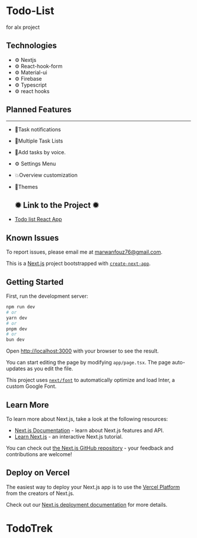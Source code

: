 # Todo-List
for alx project
## Technologies
* ⚙️ Nextjs
* ⚙️ React-hook-form
* ⚙️ Material-ui
* ⚙️ Firebase
* ⚙️ Typescript
* ⚙️ react hooks

## Planned Features
---
* 🔔Task notifications
* 📃Multiple Task Lists
* 🎤Add tasks by voice.
* ⚙️ Settings Menu
* 💥Overview customization
* 🎨Themes

  ## ✹ Link to the Project ✹
* [Todo list React App](https://todo-trek.vercel.app/)


Known Issues
---
To report issues, please email me at marwanfouz76@gmail.com.

This is a [Next.js](https://nextjs.org/) project bootstrapped with [`create-next-app`](https://github.com/vercel/next.js/tree/canary/packages/create-next-app).

## Getting Started

First, run the development server:

```bash
npm run dev
# or
yarn dev
# or
pnpm dev
# or
bun dev
```

Open [http://localhost:3000](http://localhost:3000) with your browser to see the result.

You can start editing the page by modifying `app/page.tsx`. The page auto-updates as you edit the file.

This project uses [`next/font`](https://nextjs.org/docs/basic-features/font-optimization) to automatically optimize and load Inter, a custom Google Font.

## Learn More

To learn more about Next.js, take a look at the following resources:

- [Next.js Documentation](https://nextjs.org/docs) - learn about Next.js features and API.
- [Learn Next.js](https://nextjs.org/learn) - an interactive Next.js tutorial.

You can check out [the Next.js GitHub repository](https://github.com/vercel/next.js/) - your feedback and contributions are welcome!

## Deploy on Vercel

The easiest way to deploy your Next.js app is to use the [Vercel Platform](https://vercel.com/new?utm_medium=default-template&filter=next.js&utm_source=create-next-app&utm_campaign=create-next-app-readme) from the creators of Next.js.

Check out our [Next.js deployment documentation](https://nextjs.org/docs/deployment) for more details.

# TodoTrek

